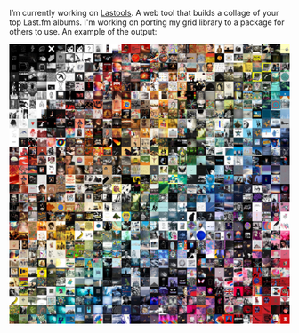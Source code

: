 I’m currently working on [Lastools](conorb.dev). A web tool that builds a collage of your top Last.fm albums. I'm working on porting my grid library to a package for others to use. An example of the output:

![image](https://raw.githubusercontent.com/conorbros/conorbros/master/30x30.jpeg)



